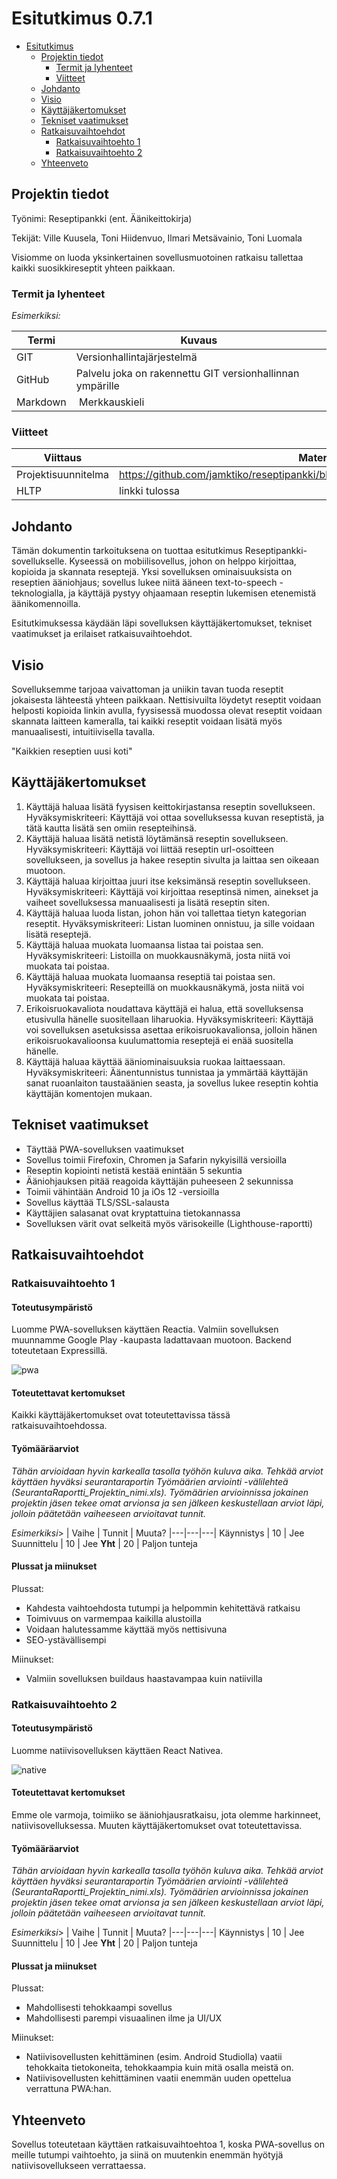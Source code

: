 # Esitutkimus 0.7.1

- [Esitutkimus](#esitutkimus)
  - [Projektin tiedot](#projektin-tiedot)
    - [Termit ja lyhenteet](#termit-ja-lyhenteet)
    - [Viitteet](#viitteet)
  - [Johdanto](#johdanto)
  - [Visio](#visio)
  - [Käyttäjäkertomukset](#k%C3%A4ytt%C3%A4j%C3%A4kertomukset)
  - [Tekniset vaatimukset](#tekniset-vaatimukset)
  - [Ratkaisuvaihtoehdot](#ratkaisuvaihtoehdot)
    - [Ratkaisuvaihtoehto 1](#ratkaisuvaihtoehto-1)
    - [Ratkaisuvaihtoehto 2](#ratkaisuvaihtoehto-2)
  - [Yhteenveto](#yhteenveto)

## Projektin tiedot

Työnimi: Reseptipankki (ent. Äänikeittokirja)

Tekijät: Ville Kuusela, Toni Hiidenvuo, Ilmari Metsävainio, Toni Luomala

Visiomme on luoda yksinkertainen sovellusmuotoinen ratkaisu tallettaa kaikki suosikkireseptit yhteen paikkaan.

### Termit ja lyhenteet

_Esimerkiksi:_

| Termi | Kuvaus |
|---|---|
GIT | Versionhallintajärjestelmä
GitHub | Palvelu joka on rakennettu GIT versionhallinnan ympärille
Markdown | Merkkauskieli

### Viitteet

| Viittaus | Materiaali |
|---|---|
Projektisuunnitelma | https://github.com/jamktiko/reseptipankki/blob/main/Asiakirjat/projektisuunnitelma.md
HLTP | linkki tulossa

## Johdanto

Tämän dokumentin tarkoituksena on tuottaa esitutkimus Reseptipankki-sovellukselle. Kyseessä on mobiilisovellus, johon on helppo kirjoittaa, kopioida ja skannata reseptejä. Yksi sovelluksen ominaisuuksista on reseptien ääniohjaus; sovellus lukee niitä ääneen text-to-speech -teknologialla, ja käyttäjä pystyy ohjaamaan reseptin lukemisen etenemistä äänikomennoilla.

Esitutkimuksessa käydään läpi sovelluksen käyttäjäkertomukset, tekniset vaatimukset ja erilaiset ratkaisuvaihtoehdot.

## Visio

Sovelluksemme tarjoaa vaivattoman ja uniikin tavan tuoda reseptit jokaisesta lähteestä yhteen paikkaan. Nettisivuilta löydetyt reseptit voidaan helposti kopioida linkin avulla, fyysisessä muodossa olevat reseptit voidaan skannata laitteen kameralla, tai kaikki reseptit voidaan lisätä myös manuaalisesti, intuitiivisella tavalla.

"Kaikkien reseptien uusi koti"

## Käyttäjäkertomukset

1. Käyttäjä haluaa lisätä fyysisen keittokirjastansa reseptin sovellukseen. Hyväksymiskriteeri: Käyttäjä voi ottaa sovelluksessa kuvan reseptistä, ja tätä kautta lisätä sen omiin resepteihinsä.
2. Käyttäjä haluaa lisätä netistä löytämänsä reseptin sovellukseen. Hyväksymiskriteeri: Käyttäjä voi liittää reseptin url-osoitteen sovellukseen, ja sovellus ja hakee reseptin sivulta ja laittaa sen oikeaan muotoon.
3. Käyttäjä haluaa kirjoittaa juuri itse keksimänsä reseptin sovellukseen. Hyväksymiskriteeri: Käyttäjä voi kirjoittaa reseptinsä nimen, ainekset ja vaiheet sovelluksessa manuaalisesti ja lisätä reseptin siten.
4. Käyttäjä haluaa luoda listan, johon hän voi tallettaa tietyn kategorian reseptit. Hyväksymiskriteeri: Listan luominen onnistuu, ja sille voidaan lisätä reseptejä.
5. Käyttäjä haluaa muokata luomaansa listaa tai poistaa sen. Hyväksymiskriteeri: Listoilla on muokkausnäkymä, josta niitä voi muokata tai poistaa.
6. Käyttäjä haluaa muokata luomaansa reseptiä tai poistaa sen. Hyväksymiskriteeri: Resepteillä on muokkausnäkymä, josta niitä voi muokata tai poistaa.
7. Erikoisruokavaliota noudattava käyttäjä ei halua, että sovelluksensa etusivulla hänelle suositellaan liharuokia. Hyväksymiskriteeri: Käyttäjä voi sovelluksen asetuksissa asettaa erikoisruokavalionsa, jolloin hänen erikoisruokavalioonsa kuulumattomia reseptejä ei enää suositella hänelle.
8. Käyttäjä haluaa käyttää ääniominaisuuksia ruokaa laittaessaan. Hyväksymiskriteeri: Äänentunnistus tunnistaa ja ymmärtää käyttäjän sanat ruoanlaiton taustaäänien seasta, ja sovellus lukee reseptin kohtia käyttäjän komentojen mukaan.

## Tekniset vaatimukset

- Täyttää PWA-sovelluksen vaatimukset
- Sovellus toimii Firefoxin, Chromen ja Safarin nykyisillä versioilla
- Reseptin kopiointi netistä kestää enintään 5 sekuntia
- Ääniohjauksen pitää reagoida käyttäjän puheeseen 2 sekunnissa
- Toimii vähintään Android 10 ja iOs 12 -versioilla
- Sovellus käyttää TLS/SSL-salausta
- Käyttäjien salasanat ovat kryptattuina tietokannassa
- Sovelluksen värit ovat selkeitä myös värisokeille (Lighthouse-raportti)

## Ratkaisuvaihtoehdot

### Ratkaisuvaihtoehto 1

#### Toteutusympäristö

Luomme PWA-sovelluksen käyttäen Reactia. Valmiin sovelluksen muunnamme Google Play -kaupasta ladattavaan muotoon. Backend toteutetaan Expressillä.

![pwa](./img/pwa.jpg)

#### Toteutettavat kertomukset

Kaikki käyttäjäkertomukset ovat toteutettavissa tässä ratkaisuvaihtoehdossa.

#### Työmääräarviot

_Tähän arvioidaan hyvin karkealla tasolla työhön kuluva aika. Tehkää arviot käyttäen hyväksi seurantaraportin Työmäärien arviointi -välilehteä (SeurantaRaportti_Projektin_nimi.xls). Työmäärien arvioinnissa jokainen projektin jäsen tekee omat arvionsa ja sen jälkeen keskustellaan arviot läpi, jolloin päätetään vaiheeseen arvioitavat tunnit._

_Esimerkiksi_>
| Vaihe | Tunnit | Muuta?
|---|---|---|
Käynnistys | 10 | Jee
Suunnittelu | 10 | Jee
**Yht** | 20 | Paljon tunteja

#### Plussat ja miinukset

Plussat:

+ Kahdesta vaihtoehdosta tutumpi ja helpommin kehitettävä ratkaisu
+ Toimivuus on varmempaa kaikilla alustoilla
+ Voidaan halutessamme käyttää myös nettisivuna
+ SEO-ystävällisempi

Miinukset:

- Valmiin sovelluksen buildaus haastavampaa kuin natiivilla

### Ratkaisuvaihtoehto 2

#### Toteutusympäristö

Luomme natiivisovelluksen käyttäen React Nativea.

![native](./img/native.jpg)

#### Toteutettavat kertomukset

Emme ole varmoja, toimiiko se ääniohjausratkaisu, jota olemme harkinneet, natiivisovelluksessa. Muuten käyttäjäkertomukset ovat toteutettavissa.

#### Työmääräarviot

_Tähän arvioidaan hyvin karkealla tasolla työhön kuluva aika. Tehkää arviot käyttäen hyväksi seurantaraportin Työmäärien arviointi -välilehteä (SeurantaRaportti_Projektin_nimi.xls). Työmäärien arvioinnissa jokainen projektin jäsen tekee omat arvionsa ja sen jälkeen keskustellaan arviot läpi, jolloin päätetään vaiheeseen arvioitavat tunnit._

_Esimerkiksi_>
| Vaihe | Tunnit | Muuta?
|---|---|---|
Käynnistys | 10 | Jee
Suunnittelu | 10 | Jee
**Yht** | 20 | Paljon tunteja

#### Plussat ja miinukset

Plussat:

- Mahdollisesti tehokkaampi sovellus
- Mahdollisesti parempi visuaalinen ilme ja UI/UX

Miinukset:

- Natiivisovellusten kehittäminen (esim. Android Studiolla) vaatii tehokkaita tietokoneita, tehokkaampia kuin mitä osalla meistä on.
- Natiivisovellusten kehittäminen vaatii enemmän uuden opettelua verrattuna PWA:han.

## Yhteenveto

Sovellus toteutetaan käyttäen ratkaisuvaihtoehtoa 1, koska PWA-sovellus on meille tutumpi vaihtoehto, ja siinä on muutenkin enemmän hyötyjä natiivisovellukseen verrattaessa.
